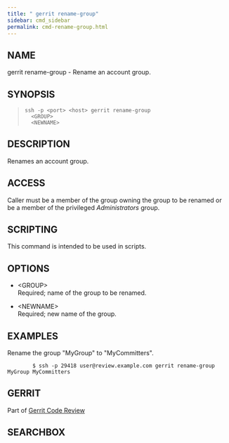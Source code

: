 ```yaml
---
title: " gerrit rename-group"
sidebar: cmd_sidebar
permalink: cmd-rename-group.html
---
```

## NAME

gerrit rename-group - Rename an account group.

## SYNOPSIS

> 
> 
>     ssh -p <port> <host> gerrit rename-group
>       <GROUP>
>       <NEWNAME>

## DESCRIPTION

Renames an account group.

## ACCESS

Caller must be a member of the group owning the group to be renamed or
be a member of the privileged *Administrators* group.

## SCRIPTING

This command is intended to be used in scripts.

## OPTIONS

  - \<GROUP\>  
    Required; name of the group to be renamed.

  - \<NEWNAME\>  
    Required; new name of the group.

## EXAMPLES

Rename the group "MyGroup" to
"MyCommitters".

``` 
        $ ssh -p 29418 user@review.example.com gerrit rename-group MyGroup MyCommitters
```

## GERRIT

Part of [Gerrit Code Review](index.html)

## SEARCHBOX

